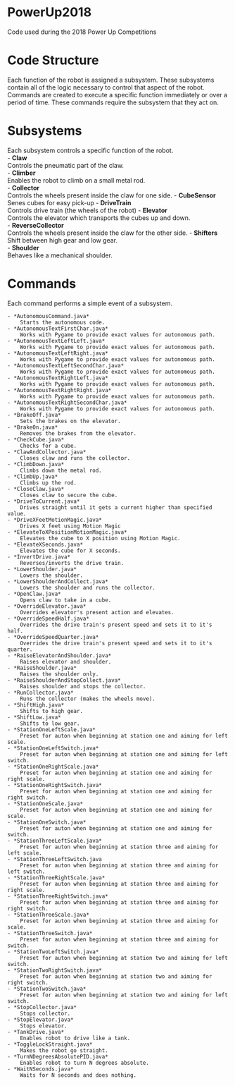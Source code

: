 # PowerUp2018
Code used during the 2018 Power Up Competitions

# Code Structure
Each function of the robot is assigned a subsystem. These subsystems contain all of the logic necessary to control that aspect of the robot. Commands are created to execute a specific function immediately or over a period of time. These commands require the subsystem that they act on.

# Subsystems
Each subsystem controls a specific function of the robot.  
	- **Claw**  
	 		Controls the pneumatic part of the claw.  
	- **Climber**  
	 		Enables the robot to climb on a small metal rod.  
	- **Collector**  
			Controls the wheels present inside the claw for one side.
	- **CubeSensor**  
			Senes cubes for easy pick-up
	- **DriveTrain**  
		  	Controls drive train (the wheels of the robot)
	- **Elevator**  
			Controls the elevator which transports the cubes up and down.  
	- **ReverseCollector**  
			Controls the wheels present inside the claw for the other side.
	- **Shifters**  
			Shift between high gear and low gear.  
	- **Shoulder**  
			Behaves like a mechanical shoulder. 
# Commands
Each command performs a simple event of a subsystem.
	
	- *AutonomousCommand.java*  
		Starts the autonomous code.
	- *AutonomousTextFirstChar.java*  
		Works with Pygame to provide exact values for autonomous path.
	- *AutonomousTextLeftLeft.java*  
		Works with Pygame to provide exact values for autonomous path.
	- *AutonomousTextLeftRight.java*  
	 	Works with Pygame to provide exact values for autonomous path.
	- *AutonomousTextLeftSecondChar.java*  
		Works with Pygame to provide exact values for autonomous path.	 
	- *AutonomousTextRightLeft.java*  
		Works with Pygame to provide exact values for autonomous path.
	- *AutonomousTextRightRight.java*  
		Works with Pygame to provide exact values for autonomous path.	  
	- *AutonomousTextRightSecondChar.java*  
		Works with Pygame to provide exact values for autonomous path.	  
	- *BrakeOff.java*  
		Sets the brakes on the elevator.
	- *BrakeOn.java*  
	  	Removes the brakes from the elevator.
	- *CheckCube.java*  
	  	Checks for a cube.
	- *ClawAndCollector.java*  
	 	Closes claw and runs the collector.
	- *ClimbDown.java*  
	  	Climbs down the metal rod.
	- *ClimbUp.java*  
		Climbs up the rod.
	- *CloseClaw.java*  
		Closes claw to secure the cube.
	- *DriveToCurrent.java*  
		Drives straight until it gets a current higher than specified value.
	- *DriveXFeetMotionMagic.java*  
		Drives X feet using Motion Magic
	- *ElevateToXPositionMotionMagic.java*  
		Elevates the cube to X position using Motion Magic.
	- *ElevateXSeconds.java*  
	 	Elevates the cube for X seconds.
	- *InvertDrive.java*  
	 	Reverses/inverts the drive train.
	- *LowerShoulder.java*  
		Lowers the shoulder.
	- *LowerShoulderAndCollect.java*  
	 	Lowers the shoulder and runs the collector.
	- *OpenClaw.java*  
 		Opens claw to take in a cube.
	- *OverrideElevator.java*  
	 	Overrides elevator's present action and elevates.
	- *OverrideSpeedHalf.java*  
		Overrides the drive train's present speed and sets it to it's half.
	- *OverrideSpeedQuarter.java*  
	 	Overrides the drive train's present speed and sets it to it's quarter.
	- *RaiseElevatorAndShoulder.java*  
		Raises elevator and shoulder.
	- *RaiseShoulder.java*  
		Raises the shoulder only.
	- *RaiseShoulderAndStopCollect.java*  
		Raises shoulder and stops the collector.
	- *RunCollector.java*  
		Runs the collector (makes the wheels move).
	- *ShiftHigh.java*  
		Shifts to high gear.
	- *ShiftLow.java*  
		Shifts to low gear.
	- *StationOneLeftScale.java*  
		Preset for auton when beginning at station one and aiming for left scale.  
	- *StationOneLeftSwitch.java*  
		Preset for auton when beginning at station one and aiming for left switch.  
	- *StationOneRightScale.java*  
		Preset for auton when beginning at station one and aiming for right scale. 
	- *StationOneRightSwitch.java*  
		Preset for auton when beginning at station one and aiming for right switch.  
	- *StationOneScale.java*  
		Preset for auton when beginning at station one and aiming for scale.  
	- *StationOneSwitch.java*  
		Preset for auton when beginning at station one and aiming for switch. 
	- *StationThreeLeftScale.java*  
		Preset for auton when beginning at station three and aiming for left scale. 
	- *StationThreeLeftSwitch.java  
		Preset for auton when beginning at station three and aiming for left switch.  
	- *StationThreeRightScale.java*  
		Preset for auton when beginning at station three and aiming for right scale.  
	- *StationThreeRightSwitch.java*  
		Preset for auton when beginning at station three and aiming for right switch.  
	- *StationThreeScale.java*  
		Preset for auton when beginning at station three and aiming for scale. 
	- *StationThreeSwitch.java*  
		Preset for auton when beginning at station three and aiming for switch. 
	- *StationTwoLeftSwitch.java*  
		Preset for auton when beginning at station two and aiming for left switch.  
	- *StationTwoRightSwitch.java*  
		Preset for auton when beginning at station two and aiming for right switch. 
	- *StationTwoSwitch.java*  
		Preset for auton when beginning at station two and aiming for left switch. 
	- *StopCollector.java*  
		Stops collector. 
	- *StopElevator.java*  
		Stops elevator.  
	- *TankDrive.java*  
	 	Enables robot to drive like a tank.
	- *ToggleLockStraight.java*  
		Makes the robot go straight.
	- *TurnNDegreesAbsolutePID.java*  
		Enables robot to turn N degrees absolute.
	- *WaitNSeconds.java*
		Waits for N seconds and does nothing.
		  

